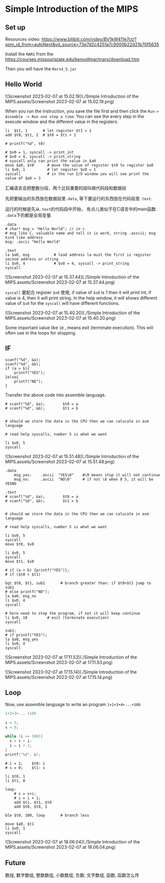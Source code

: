 # Simple Introduction of the MIPS 

## Set up

Resources video: https://www.bilibili.com/video/BV1kW411e7ct/?spm_id_from=autoNext&vd_source=73e7d2c4251a7c9000b22d21b70f5635

Install the `MARS` from the https://courses.missouristate.edu/kenvollmar/mars/download.htm

Then you will have the `Mars4_5.jar`



## Hello World

![Screenshot 2023-02-07 at 15.02.19](./Simple Introduction of the MIPS.assets/Screenshot 2023-02-07 at 15.02.19.png)

When you run the instruction, you save the file first and then click the `Run-> Assemble -> Run one step a time`. You can see the every step in the execute window and the different value in the registers.



```assembly
li  $t1, 1       # let register $t1 = 1
add $t0, $t1, 2  # $t0 = $t1 + 2  

# printf("%d", t0)

# $v0 = 1, syscall -> print_int
# $v0 = 4, syscall -> print_string
# syscall only can print the value in $a0
move $a0, $t0      # move the value of register $t0 to register $a0
li $v0, 1          # let register $v0 = 1
syscall            # in the run I/O window you will see print the value of $a0 = 3
```



汇编语言会把整数分段，两个比较重要的段叫做代码段和数据段

先把要输出的东西放在数据段里`.data`, 等下要运行的东西放在代码段里`.text`.

运行的时候是先从`.text`的代码段中开始， 有点儿类似于在C语言中的main函数. `.data`下的都是全局变量. 

```assembly
.data 
# char* msg = "Hello World"; // in c
# msg like C, valuable name and tell it is word, string .asscii; msg kind like address
msg: .ascii "Hello World"     

.text
la $a0, msg           # load address la must the first is register second address or string
li $v0, 4             # $v0 = 4, syscall -> print_string
syscall 
```



![Screenshot 2023-02-07 at 15.37.44](./Simple Introduction of the MIPS.assets/Screenshot 2023-02-07 at 15.37.44.png)

`syscall` 要配合 register `$v0` 使用, if value of `$v0` is 1 then it will print int, if value is 4, then it will print string. In the help window, it will shows different value of `$v0` for the `syscall` will have different functions.

![Screenshot 2023-02-07 at 15.40.20](./Simple Introduction of the MIPS.assets/Screenshot 2023-02-07 at 15.40.20.png)

Some important value like `10` , means exit (terminate execution). This will often use in the loops for stopping. 



## IF

```
scanf("%d", &a);
scanf("%d", &b);
if (a > b){
	printf("YES");
}else{
	printf("NO");
}
```

Transfer the above code into assemble language. 



```assembly
# scanf("%d", &a);        $t0 = a
# scanf("%d", &b);        $t1 = b


# should we store the data in the CPU then we can calucale in asm language

# read help syscalls, number 5 is what we want 

li $v0, 5
syscall 
```

![Screenshot 2023-02-07 at 15.51.48](./Simple Introduction of the MIPS.assets/Screenshot 2023-02-07 at 15.51.48.png)

```assembly
.data
	msg_yes:	.ascii	"YES\0"    #\0 means stop it will not continue
	msg_no:		.ascii 	"NO\0"	   # if not \0 when 8 5, it will be YESNO
	
.text
# scanf("%d", &a);        $t0 = a
# scanf("%d", &b);        $t1 = b


# should we store the data in the CPU then we can calucale in asm language

# read help syscalls, number 5 is what we want 

li $v0, 5
syscall 
move $t0, $v0

li $v0, 5
syscall
move $t1, $v0

# if (a > b) {printf("YES")}; 
# if ($t0 > $t1)

bgt $t0, $t1, sub1       # branch greater than: if $t0>$t1 jump to sub1
# else printf("NO");
la $a0, msg_no
li $v0, 4
syscall 

# here need to stop the program, if not it will keep continue
li $v0, 10         # exit (terminate execution)
syscall

sub1:
# if printf("YES");
la $a0, msg_yes
li $v0, 4
syscall 
```



![Screenshot 2023-02-07 at 17.11.53](./Simple Introduction of the MIPS.assets/Screenshot 2023-02-07 at 17.11.53.png)

![Screenshot 2023-02-07 at 17.15.14](./Simple Introduction of the MIPS.assets/Screenshot 2023-02-07 at 17.15.14.png)

## Loop

Now, use assemble language to write an program `1+2+3+4+...+100`

```c
1+2+3+... +100
  
i = 1;
s = 0;

while (i <= 100){
  s = s + i;
  i = i + 1;
}
printf("%d", s);
```

```assembly
# i = 1;    $t0: i
# s = 0;    $t1: s

li $t0, 1
li $t1, 0

loop: 
	# s = s+i;
	# i = i + 1;
	add $t1, $t1, $t0
	add $t0, $t0, 1

ble $t0, 100, loop       # branch less

move $a0, $t1
li $v0, 1
syscall 
```



![Screenshot 2023-02-07 at 18.06.04](./Simple Introduction of the MIPS.assets/Screenshot 2023-02-07 at 18.06.04.png)

## Future

数组, 数字数组, 整数数组, 小数数组, 负数, 文字数组, 函数, 函数怎么传